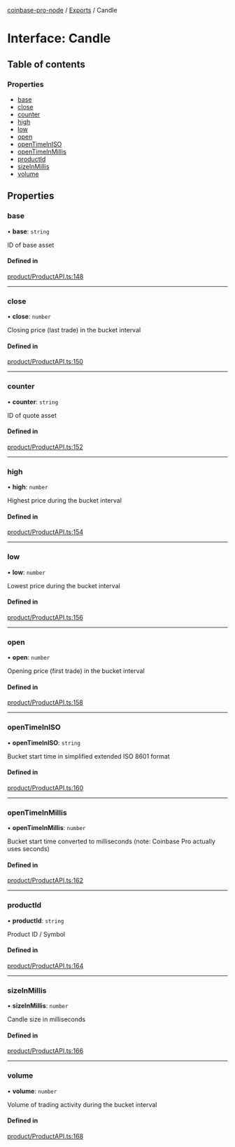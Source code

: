 [coinbase-pro-node](../README.md) / [Exports](../modules.md) / Candle

# Interface: Candle

## Table of contents

### Properties

- [base](Candle.md#base)
- [close](Candle.md#close)
- [counter](Candle.md#counter)
- [high](Candle.md#high)
- [low](Candle.md#low)
- [open](Candle.md#open)
- [openTimeInISO](Candle.md#opentimeiniso)
- [openTimeInMillis](Candle.md#opentimeinmillis)
- [productId](Candle.md#productid)
- [sizeInMillis](Candle.md#sizeinmillis)
- [volume](Candle.md#volume)

## Properties

### base

• **base**: `string`

ID of base asset

#### Defined in

[product/ProductAPI.ts:148](https://github.com/bennycode/coinbase-pro-node/blob/01e6d53/src/product/ProductAPI.ts#L148)

---

### close

• **close**: `number`

Closing price (last trade) in the bucket interval

#### Defined in

[product/ProductAPI.ts:150](https://github.com/bennycode/coinbase-pro-node/blob/01e6d53/src/product/ProductAPI.ts#L150)

---

### counter

• **counter**: `string`

ID of quote asset

#### Defined in

[product/ProductAPI.ts:152](https://github.com/bennycode/coinbase-pro-node/blob/01e6d53/src/product/ProductAPI.ts#L152)

---

### high

• **high**: `number`

Highest price during the bucket interval

#### Defined in

[product/ProductAPI.ts:154](https://github.com/bennycode/coinbase-pro-node/blob/01e6d53/src/product/ProductAPI.ts#L154)

---

### low

• **low**: `number`

Lowest price during the bucket interval

#### Defined in

[product/ProductAPI.ts:156](https://github.com/bennycode/coinbase-pro-node/blob/01e6d53/src/product/ProductAPI.ts#L156)

---

### open

• **open**: `number`

Opening price (first trade) in the bucket interval

#### Defined in

[product/ProductAPI.ts:158](https://github.com/bennycode/coinbase-pro-node/blob/01e6d53/src/product/ProductAPI.ts#L158)

---

### openTimeInISO

• **openTimeInISO**: `string`

Bucket start time in simplified extended ISO 8601 format

#### Defined in

[product/ProductAPI.ts:160](https://github.com/bennycode/coinbase-pro-node/blob/01e6d53/src/product/ProductAPI.ts#L160)

---

### openTimeInMillis

• **openTimeInMillis**: `number`

Bucket start time converted to milliseconds (note: Coinbase Pro actually uses seconds)

#### Defined in

[product/ProductAPI.ts:162](https://github.com/bennycode/coinbase-pro-node/blob/01e6d53/src/product/ProductAPI.ts#L162)

---

### productId

• **productId**: `string`

Product ID / Symbol

#### Defined in

[product/ProductAPI.ts:164](https://github.com/bennycode/coinbase-pro-node/blob/01e6d53/src/product/ProductAPI.ts#L164)

---

### sizeInMillis

• **sizeInMillis**: `number`

Candle size in milliseconds

#### Defined in

[product/ProductAPI.ts:166](https://github.com/bennycode/coinbase-pro-node/blob/01e6d53/src/product/ProductAPI.ts#L166)

---

### volume

• **volume**: `number`

Volume of trading activity during the bucket interval

#### Defined in

[product/ProductAPI.ts:168](https://github.com/bennycode/coinbase-pro-node/blob/01e6d53/src/product/ProductAPI.ts#L168)
